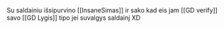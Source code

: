 Su  saldainiu išsipurvino [[InsaneSimas]] ir sako kad eis jam [[GD verify]] savo [[GD Lygis]] tipo jei suvalgys saldainį XD